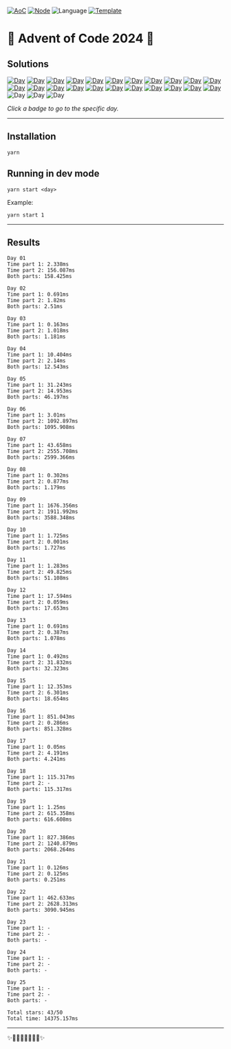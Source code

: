 <!-- Entries between SOLUTIONS and RESULTS tags are auto-generated -->

[![AoC](https://badgen.net/badge/AoC/2024/blue)](https://adventofcode.com/2024)
[![Node](https://badgen.net/badge/Node/v16.13.0+/blue)](https://nodejs.org/en/download/)
![Language](https://badgen.net/badge/Language/TypeScript/blue)
[![Template](https://badgen.net/badge/Template/aocrunner/blue)](https://github.com/caderek/aocrunner)

# 🎄 Advent of Code 2024 🎄

## Solutions

<!--SOLUTIONS-->

[![Day](https://badgen.net/badge/01/%E2%98%85%E2%98%85/green)](src/day01)
[![Day](https://badgen.net/badge/02/%E2%98%85%E2%98%85/green)](src/day02)
[![Day](https://badgen.net/badge/03/%E2%98%85%E2%98%85/green)](src/day03)
[![Day](https://badgen.net/badge/04/%E2%98%85%E2%98%85/green)](src/day04)
[![Day](https://badgen.net/badge/05/%E2%98%85%E2%98%85/green)](src/day05)
[![Day](https://badgen.net/badge/06/%E2%98%85%E2%98%85/green)](src/day06)
[![Day](https://badgen.net/badge/07/%E2%98%85%E2%98%85/green)](src/day07)
[![Day](https://badgen.net/badge/08/%E2%98%85%E2%98%85/green)](src/day08)
[![Day](https://badgen.net/badge/09/%E2%98%85%E2%98%85/green)](src/day09)
[![Day](https://badgen.net/badge/10/%E2%98%85%E2%98%85/green)](src/day10)
[![Day](https://badgen.net/badge/11/%E2%98%85%E2%98%85/green)](src/day11)
[![Day](https://badgen.net/badge/12/%E2%98%85%E2%98%85/green)](src/day12)
[![Day](https://badgen.net/badge/13/%E2%98%85%E2%98%85/green)](src/day13)
[![Day](https://badgen.net/badge/14/%E2%98%85%E2%98%85/green)](src/day14)
[![Day](https://badgen.net/badge/15/%E2%98%85%E2%98%85/green)](src/day15)
[![Day](https://badgen.net/badge/16/%E2%98%85%E2%98%85/green)](src/day16)
[![Day](https://badgen.net/badge/17/%E2%98%85%E2%98%85/green)](src/day17)
[![Day](https://badgen.net/badge/18/%E2%98%85%E2%98%86/yellow)](src/day18)
[![Day](https://badgen.net/badge/19/%E2%98%85%E2%98%85/green)](src/day19)
[![Day](https://badgen.net/badge/20/%E2%98%85%E2%98%85/green)](src/day20)
[![Day](https://badgen.net/badge/21/%E2%98%85%E2%98%85/green)](src/day21)
[![Day](https://badgen.net/badge/22/%E2%98%85%E2%98%85/green)](src/day22)
![Day](https://badgen.net/badge/23/%E2%98%86%E2%98%86/gray)
![Day](https://badgen.net/badge/24/%E2%98%86%E2%98%86/gray)
![Day](https://badgen.net/badge/25/%E2%98%86%E2%98%86/gray)

<!--/SOLUTIONS-->

_Click a badge to go to the specific day._

---

## Installation

```
yarn
```

## Running in dev mode

```
yarn start <day>
```

Example:

```
yarn start 1
```

---

## Results

<!--RESULTS-->

```
Day 01
Time part 1: 2.338ms
Time part 2: 156.087ms
Both parts: 158.425ms
```

```
Day 02
Time part 1: 0.691ms
Time part 2: 1.82ms
Both parts: 2.51ms
```

```
Day 03
Time part 1: 0.163ms
Time part 2: 1.018ms
Both parts: 1.181ms
```

```
Day 04
Time part 1: 10.404ms
Time part 2: 2.14ms
Both parts: 12.543ms
```

```
Day 05
Time part 1: 31.243ms
Time part 2: 14.953ms
Both parts: 46.197ms
```

```
Day 06
Time part 1: 3.01ms
Time part 2: 1092.897ms
Both parts: 1095.908ms
```

```
Day 07
Time part 1: 43.658ms
Time part 2: 2555.708ms
Both parts: 2599.366ms
```

```
Day 08
Time part 1: 0.302ms
Time part 2: 0.877ms
Both parts: 1.179ms
```

```
Day 09
Time part 1: 1676.356ms
Time part 2: 1911.992ms
Both parts: 3588.348ms
```

```
Day 10
Time part 1: 1.725ms
Time part 2: 0.001ms
Both parts: 1.727ms
```

```
Day 11
Time part 1: 1.283ms
Time part 2: 49.825ms
Both parts: 51.108ms
```

```
Day 12
Time part 1: 17.594ms
Time part 2: 0.059ms
Both parts: 17.653ms
```

```
Day 13
Time part 1: 0.691ms
Time part 2: 0.387ms
Both parts: 1.078ms
```

```
Day 14
Time part 1: 0.492ms
Time part 2: 31.832ms
Both parts: 32.323ms
```

```
Day 15
Time part 1: 12.353ms
Time part 2: 6.301ms
Both parts: 18.654ms
```

```
Day 16
Time part 1: 851.043ms
Time part 2: 0.286ms
Both parts: 851.328ms
```

```
Day 17
Time part 1: 0.05ms
Time part 2: 4.191ms
Both parts: 4.241ms
```

```
Day 18
Time part 1: 115.317ms
Time part 2: -
Both parts: 115.317ms
```

```
Day 19
Time part 1: 1.25ms
Time part 2: 615.358ms
Both parts: 616.608ms
```

```
Day 20
Time part 1: 827.386ms
Time part 2: 1240.879ms
Both parts: 2068.264ms
```

```
Day 21
Time part 1: 0.126ms
Time part 2: 0.125ms
Both parts: 0.251ms
```

```
Day 22
Time part 1: 462.633ms
Time part 2: 2628.313ms
Both parts: 3090.945ms
```

```
Day 23
Time part 1: -
Time part 2: -
Both parts: -
```

```
Day 24
Time part 1: -
Time part 2: -
Both parts: -
```

```
Day 25
Time part 1: -
Time part 2: -
Both parts: -
```

```
Total stars: 43/50
Total time: 14375.157ms
```

<!--/RESULTS-->

---

✨🎄🎁🎄🎅🎄🎁🎄✨